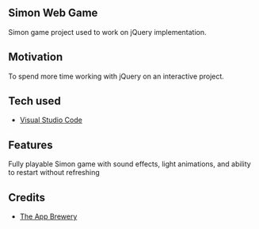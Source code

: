## Simon Web Game
Simon game project used to work on jQuery implementation.

## Motivation 
To spend more time working with jQuery on an interactive project.

## Tech used
- [Visual Studio Code](https://code.visualstudio.com/)

## Features
Fully playable Simon game with sound effects, light animations, and ability to restart without refreshing 

## Credits 
- [The App Brewery](https://www.appbrewery.co/)
